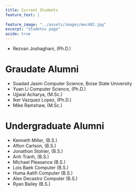 ```yaml
---
title: Current Students
feature_text: | 
   
feature_image: "../assets/images/mec402.jpg"
excerpt: "Studetns page"
aside: true
---
```

 

* Rezvan Joshaghani, (Ph.D.)


# Graudate Alumni

* Suadad Jasim Computer Science, Boise State University
* Yuan Li Computer Science, (Ph.D.)
* Ujjwal Acharya, (M.Sc.)
* Iker Vazquez Lopez, (Ph.D.)
* Mike Ramshaw, (M.Sc.)

# Undergraduate Alumni

* Kenneth Miller,  (B.S.)
* Afton Carlson, (B.S.)
* Jonathon Stohler, (B.S.)
* Anh Tranh,  (B.S.)
* Michael Pleasance  (B.S.)
* Lois Baek Computer  (B.S.)
* Huma Aatifi Computer  (B.S.)
* Alex Decastro Computer  (B.S.)
* Ryan Bailey  (B.S.)
